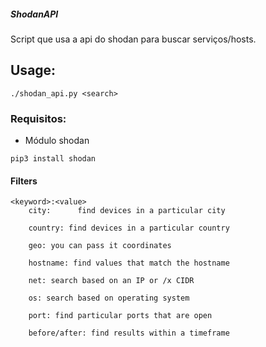 ##### ShodanAPI
Script que usa a api do shodan para buscar serviços/hosts. 

## Usage:
```
./shodan_api.py <search>
```
 
### Requisitos:
- Módulo shodan
```
pip3 install shodan
```

#### Filters
```
<keyword>:<value>
    city:      find devices in a particular city

    country: find devices in a particular country

    geo: you can pass it coordinates

    hostname: find values that match the hostname

    net: search based on an IP or /x CIDR

    os: search based on operating system

    port: find particular ports that are open

    before/after: find results within a timeframe
```
